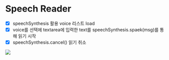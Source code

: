 # Speech Reader

- [x] speechSynthesis 활용 voice 리스트 load
- [x] voice를 선택에 textarea에 입력한 text를 speechSynthesis.spaek(msg)를 통해 읽기 시작
- [x] speechSynthesis.cancel() 읽기 취소

<img src="https://user-images.githubusercontent.com/30601503/92381286-81be6f00-f145-11ea-8624-7e3448ee6ad8.png"/>
